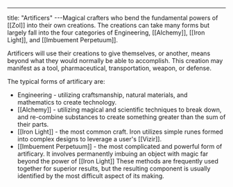 ---
title: "Artificers"
---Magical crafters who bend the fundamental powers of [[Zol]] into their own creations. The creations can take many forms but largely fall into the four categories of Engineering, [[Alchemy]], [[Iron Light]], and [[Imbuement Perpetuum]].

Artificers will use their creations to give themselves, or another, means beyond what they would normally be able to accomplish. This creation may manifest as a tool, pharmaceutical,  transportation, weapon, or defense.

The typical forms of artificary are:
- Engineering - utilizing craftsmanship, natural materials, and mathematics to create technology.
- [[Alchemy]] - utilizing magical and scientific techniques to break down, and re-combine substances to create something greater than the sum of their parts.
- [[Iron Light]] - the most common craft. Iron utilizes simple runes formed into complex designs to leverage a user's [[Vizir]].
- [[Imbuement Perpetuum]] - the most complicated and powerful form of artificary. It involves permanently imbuing an object with magic far beyond the power of [[Iron Light]]
These methods are frequently used together for superior results, but the resulting component is usually identified by the most difficult aspect of its making.